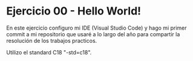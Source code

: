 # Ejercicio 00 - Hello World!

En este ejercicio configuro mi IDE (Visual Studio Code) y hago mi primer commit a mi repositorio que usaré a lo largo del año para compartir la resolución de los trabajos practicos.

Utilizo el standard C18 "-std=c18".